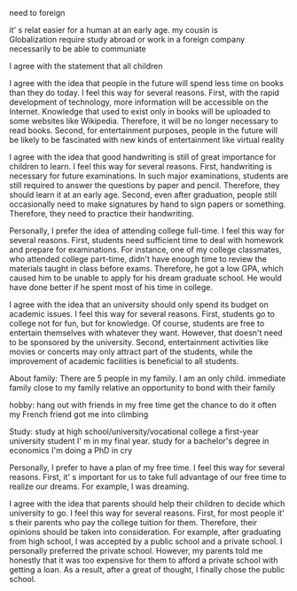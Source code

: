 need to foreign

it' s relat easier for a human at an early age. my cousin is  
Globalization require study abroad or work in a foreign company  necessarily to be able to communiate 

I agree with the statement that all children 

I agree with the idea that people in the future will spend less time on books than they do today. I feel this way for several reasons. First, with the rapid development of technology, more information will be accessible on the Internet. Knowledge that used to exist only in books will be uploaded to some websites like Wikipedia. Therefore, it will be no longer necessary to read books. Second, for entertainment purposes, people in the future will be likely to be fascinated with new kinds of entertainment like virtual reality

I agree with the idea that good handwriting is still of great importance for children to learn. I feel this way for several reasons. First, handwriting is necessary for future examinations. In such major examinations, students are still required to answer the questions by paper and pencil. Therefore, they should learn it at an early age. Second, even after graduation, people still occasionally need to make signatures by hand to sign papers or something. Therefore, they need to practice their handwriting.

Personally, I prefer the idea of attending college full-time. I feel this way for several reasons. First, students need sufficient time to deal with homework and prepare for examinations. For instance, one of my college classmates, who attended college part-time, didn't have enough time to review the materials taught in class before exams. Therefore, he got a low GPA, which caused him to be unable to apply for his dream graduate school. He would have done better if he spent most of his time in college.

I agree with the idea that an university should only spend its budget on academic issues. I feel this way for several reasons. First, students go to college not for fun, but for knowledge. Of course, students are free to entertain themselves with whatever they want. However, that doesn't need to be sponsored by the university.
Second, entertainment activities like movies or concerts may only attract part of the students, while the improvement of academic facilities is beneficial to all students.

About family:
There are 5 people in my family. 
I am an only child. 
immediate family 
close to my family
relative 
an opportunity to bond with their family 

hobby: 
hang out with friends
in my free time 
get the chance to do it often 
my French friend got me into climbing

Study: 
study at high school/university/vocational college
a first-year university student
I' m in my final year.
study for a bachelor's degree in economics
I'm doing a PhD in cry


Personally, I prefer to have a plan of my free time. I feel this way for several reasons. First, it' s important for us to take full advantage of our free time to realize our dreams. For example, I was dreaming.

I agree with the idea that parents should help their children to decide which university to go. I feel this way for several reasons. First, for most people it' s their parents who pay the college tuition for them. Therefore, their opinions should be taken into consideration. For example, after graduating from high school, I was accepted by a public school and a private school. I personally preferred the private school. However, my parents told me honestly that it was too expensive for them to afford a private school with getting a loan. As a result, after a great of thought, I finally chose the public school.

